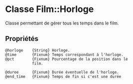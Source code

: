 # Classe Film::Horloge

Classe permettant de gérer tous les temps dans le film.

## Propriétés

    @horloge    {String} Horloge.
    @time       {Fixnum} Temps correspondant à l'horloge.
    @pct        {Fixnum} Pourcentage de la position dans le
                film.

    @duree      {Fixnum} Durée éventuelle de l'horloge.
    @end_time   {Fixnum} Temps de fin si c'est une durée
